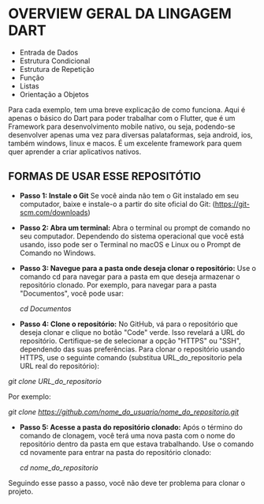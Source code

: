 ﻿# OVERVIEW GERAL DA LINGAGEM DART

 - Entrada de Dados
 - Estrutura Condicional
 - Estrutura de Repetição
 - Função
 - Listas
 - Orientação a Objetos

Para cada exemplo, tem uma breve explicação de como funciona. Aqui é apenas o básico do Dart para poder trabalhar com o Flutter, que é um Framework para desenvolvimento mobile nativo, ou seja, podendo-se desenvolver apenas uma vez para diversas palataformas, seja android, ios, também windows, linux e macos. É um excelente framework para quem quer aprender a criar aplicativos nativos.

## FORMAS DE USAR ESSE REPOSITÓTIO
 - **Passo 1: Instale o Git**
   Se você ainda não tem o Git instalado em seu computador, baixe e instale-o a partir do site oficial do Git: (https://git-scm.com/downloads)
   
 - **Passo 2: Abra um terminal:**
   Abra o terminal ou prompt de comando no seu computador. Dependendo do sistema operacional que você está usando, isso pode ser o Terminal no macOS e Linux ou o Prompt   de Comando no Windows.
   
 - **Passo 3: Navegue para a pasta onde deseja clonar o repositório:**
   Use o comando cd para navegar para a pasta em que deseja armazenar o repositório clonado. Por exemplo, para navegar para a pasta "Documentos", você pode usar:
    
   *cd Documentos*
   
 - **Passo 4: Clone o repositório:**
   No GitHub, vá para o repositório que deseja clonar e clique no botão "Code" verde. Isso revelará a URL do repositório. Certifique-se de selecionar a opção "HTTPS" ou    "SSH", dependendo das suas preferências.
  Para clonar o repositório usando HTTPS, use o seguinte comando (substitua URL_do_repositorio pela URL real do repositório):

  *git clone URL_do_repositorio*
  
   Por exemplo:
   
   *git clone https://github.com/nome_do_usuario/nome_do_repositorio.git*
   
 - **Passo 5: Acesse a pasta do repositório clonado:**
   Após o término do comando de clonagem, você terá uma nova pasta com o nome do repositório dentro da pasta em que estava trabalhando. Use o comando cd novamente para  entrar na pasta do repositório clonado:
   
   *cd nome_do_repositorio*

Seguindo esse passo a passo, você não deve ter problema para clonar o projeto.    
